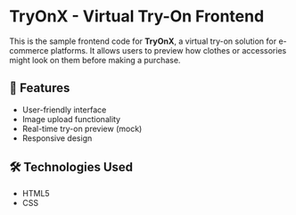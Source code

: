 # TryOnX - Virtual Try-On Frontend

This is the sample frontend code for **TryOnX**, a virtual try-on solution for e-commerce platforms. It allows users to preview how clothes or accessories might look on them before making a purchase.

## 🚀 Features

- User-friendly interface
- Image upload functionality
- Real-time try-on preview (mock)
- Responsive design

## 🛠️ Technologies Used

- HTML5
- CSS


